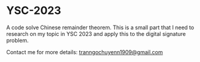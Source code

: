 # YSC-2023
A code solve Chinese remainder theorem. This is a small part that I need to research on my topic in YSC 2023 and apply this to the digital signature problem.

Contact me for more details: tranngochuyenn1909@gmail.com